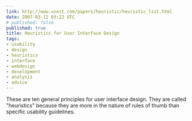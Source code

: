 ```yaml
---
link: http://www.useit.com/papers/heuristic/heuristic_list.html
date: 2007-03-12 03:22 UTC
# published: false
published: true
title: Heuristics for User Interface Design
tags:
- usability
- design
- heuristics
- interface
- webdesign
- development
- analysis
- advice
---
```


These are ten general principles for user interface design. They are called "heuristics" because they are more in the nature of rules of thumb than specific usability guidelines.
